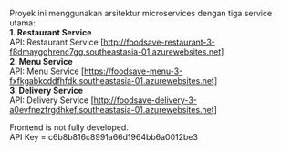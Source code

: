 Proyek ini menggunakan arsitektur microservices dengan tiga service utama:  
**1. Restaurant Service**     
API: Restaurant Service [http://foodsave-restaurant-3-f8dmaygghrenc7gg.southeastasia-01.azurewebsites.net]  
**2. Menu Service**    
API: Menu Service [https://foodsave-menu-3-fxfkgabkcddfhfdk.southeastasia-01.azurewebsites.net]    
**3. Delivery Service**    
API: Delivery Service [http://foodsave-delivery-3-a0evfnezfrgdhkef.southeastasia-01.azurewebsites.net]     

Frontend is not fully developed.  
API Key = c6b8b816c8991a66d1964bb6a0012be3  
